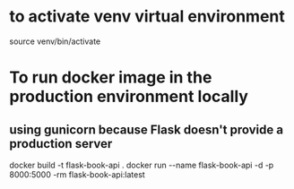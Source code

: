 # to activate venv virtual environment

source venv/bin/activate

# To run docker image in the production environment locally

## using gunicorn because Flask doesn't provide a production server

docker build -t flask-book-api .
docker run --name flask-book-api -d -p 8000:5000 -rm flask-book-api:latest
